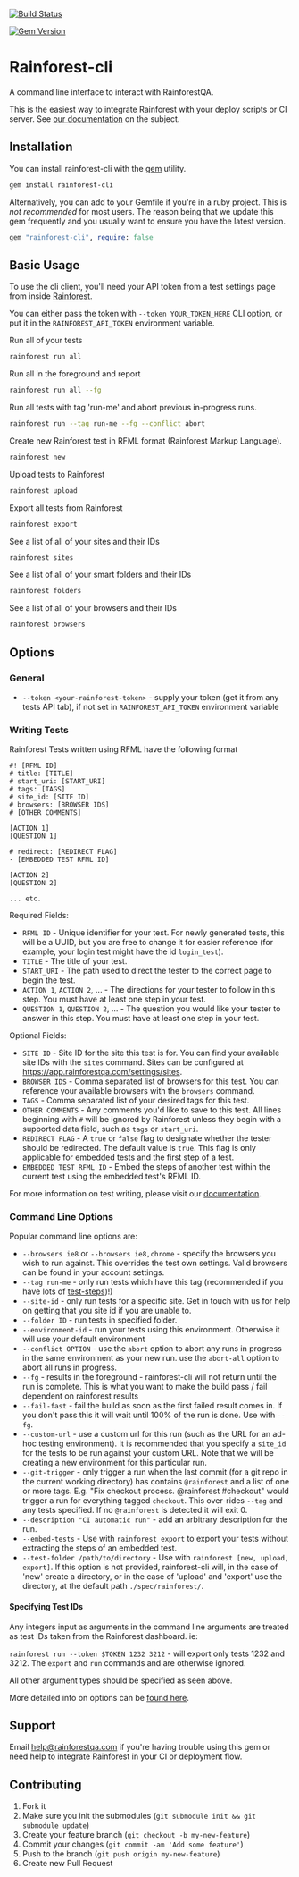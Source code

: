 [![Build Status](https://travis-ci.org/rainforestapp/rainforest-cli.png?branch=master)](https://travis-ci.org/rainforestapp/rainforest-cli)

[![Gem Version](https://badge.fury.io/rb/rainforest-cli.svg)](https://badge.fury.io/rb/rainforest-cli)

# Rainforest-cli

A command line interface to interact with RainforestQA.

This is the easiest way to integrate Rainforest with your deploy scripts or CI server. See [our documentation](http://support.rainforestqa.com/hc/en-us/articles/205876128-Continuous-Integration) on the subject.

## Installation

You can install rainforest-cli with the [gem](https://rubygems.org/) utility.

```bash
gem install rainforest-cli
```

Alternatively, you can add to your Gemfile if you're in a ruby project. This is *not recommended* for most users. The reason being that we update this gem frequently and you usually want to ensure you have the latest version.

```ruby
gem "rainforest-cli", require: false
```

## Basic Usage
To use the cli client, you'll need your API token from a test settings page from inside [Rainforest](https://app.rainforestqa.com/).

You can either pass the token with `--token YOUR_TOKEN_HERE` CLI option, or put it in the `RAINFOREST_API_TOKEN` environment variable.

Run all of your tests

```bash
rainforest run all
```

Run all in the foreground and report

```bash
rainforest run all --fg
```

Run all tests with tag 'run-me' and abort previous in-progress runs.

```bash
rainforest run --tag run-me --fg --conflict abort
```

Create new Rainforest test in RFML format (Rainforest Markup Language).

```bash
rainforest new
```

Upload tests to Rainforest

```bash
rainforest upload
```

Export all tests from Rainforest
```bash
rainforest export
```

See a list of all of your sites and their IDs
```bash
rainforest sites
```

See a list of all of your smart folders and their IDs
```bash
rainforest folders
```

See a list of all of your browsers and their IDs
```bash
rainforest browsers
```

## Options

### General

- `--token <your-rainforest-token>` - supply your token (get it from any tests API tab), if not set in `RAINFOREST_API_TOKEN` environment variable

### Writing Tests
Rainforest Tests written using RFML have the following format

```
#! [RFML ID]
# title: [TITLE]
# start_uri: [START_URI]
# tags: [TAGS]
# site_id: [SITE ID]
# browsers: [BROWSER IDS]
# [OTHER COMMENTS]

[ACTION 1]
[QUESTION 1]

# redirect: [REDIRECT FLAG]
- [EMBEDDED TEST RFML ID]

[ACTION 2]
[QUESTION 2]

... etc.
```

Required Fields:
- `RFML ID` - Unique identifier for your test. For newly generated tests, this will
be a UUID, but you are free to change it for easier reference (for example, your
login test might have the id `login_test`).
- `TITLE` - The title of your test.
- `START_URI` - The path used to direct the tester to the correct page to begin the test.
- `ACTION 1`, `ACTION 2`, ... - The directions for your tester to follow in this
step. You must have at least one step in your test.
- `QUESTION 1`, `QUESTION 2`, ... - The question you would like your tester to
answer in this step. You must have at least one step in your test.

Optional Fields:
- `SITE ID` - Site ID for the site this test is for. You can find your available
site IDs with the `sites` command. Sites can be configured at
https://app.rainforestqa.com/settings/sites.
- `BROWSER IDS` - Comma separated list of browsers for this test. You can reference
your available browsers with the `browsers` command.
- `TAGS` - Comma separated list of your desired tags for this test.
- `OTHER COMMENTS` - Any comments you'd like to save to this test. All lines beginning with
`#` will be ignored by Rainforest unless they begin with a supported data field,
such as `tags` or `start_uri`.
- `REDIRECT FLAG` - A `true` or `false` flag to designate whether the tester should be
redirected. The default value is `true`. This flag is only applicable for embedded
tests and the first step of a test.
- `EMBEDDED TEST RFML ID` - Embed the steps of another test within the current test
using the embedded test's RFML ID.

For more information on test writing, please visit our [documentation](http://support.rainforestqa.com/hc/en-us/sections/200585603-Writing-Tests).

### Command Line Options

Popular command line options are:
- `--browsers ie8` or `--browsers ie8,chrome` - specify the browsers you wish to run against. This overrides the test own settings. Valid browsers can be found in your account settings.
- `--tag run-me` - only run tests which have this tag (recommended if you have lots of [test-steps](http://docs.rainforestqa.com/pages/example-test-suite.html#test_steps))!)
- `--site-id` - only run tests for a specific site. Get in touch with us for help on getting that you site id if you are unable to.
- `--folder ID` - run tests in specified folder.
- `--environment-id` - run your tests using this environment. Otherwise it will use your default environment
- `--conflict OPTION` - use the `abort` option to abort any runs in progress in the same environment as your new run. use the `abort-all` option to abort all runs in progress.
- `--fg` - results in the foreground - rainforest-cli will not return until the run is complete. This is what you want to make the build pass / fail dependent on rainforest results
- `--fail-fast` - fail the build as soon as the first failed result comes in. If you don't pass this it will wait until 100% of the run is done. Use with `--fg`.
- `--custom-url` - use a custom url for this run (such as the URL for an ad-hoc testing environment). It is recommended that you specify a `site_id` for the tests to be run against your custom URL. Note that we will be creating a new environment for this particular run.
- `--git-trigger` - only trigger a run when the last commit (for a git repo in the current working directory) has contains `@rainforest` and a list of one or more tags. E.g. "Fix checkout process. @rainforest #checkout" would trigger a run for everything tagged `checkout`. This over-rides `--tag` and any tests specified. If no `@rainforest` is detected it will exit 0.
- `--description "CI automatic run"` - add an arbitrary description for the run.
- `--embed-tests` - Use with `rainforest export` to export your tests without extracting the
steps of an embedded test.
- `--test-folder /path/to/directory` - Use with `rainforest [new, upload, export]`. If this option is not provided, rainforest-cli will, in the case of 'new' create a directory, or in the case of 'upload' and 'export' use the directory, at the default path `./spec/rainforest/`.


#### Specifying Test IDs
Any integers input as arguments in the command line arguments are treated as
test IDs taken from the Rainforest dashboard. ie:

`rainforest run --token $TOKEN 1232 3212` - will export only tests
1232 and 3212. The `export` and `run` commands and are otherwise ignored.

All other argument types should be specified as seen above.


More detailed info on options can be [found here](https://github.com/rainforestapp/rainforest-cli/blob/master/lib/rainforest/cli/options.rb#L23-L74).

## Support

Email [help@rainforestqa.com](mailto:help@rainforestqa.com) if you're having trouble using this gem or need help to integrate Rainforest in your CI or deployment flow.

## Contributing

1. Fork it
2. Make sure you init the submodules (`git submodule init && git submodule update`)
3. Create your feature branch (`git checkout -b my-new-feature`)
4. Commit your changes (`git commit -am 'Add some feature'`)
5. Push to the branch (`git push origin my-new-feature`)
6. Create new Pull Request
